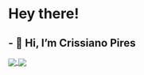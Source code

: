 # Hey there!
## - 👋 Hi, I’m Crissiano Pires

<a href="https://github.com/crissipires/github-readme-stats">
  <img align="center" src="https://github-readme-stats.vercel.app/api?username=crissipires&show_icons=true&theme=radical&count_private=true&hide=prs&include_all_commits=true" />
</a>
<a href="https://github.com/crissipires/convoychat">
  <img align="center" src="https://github-readme-stats.vercel.app/api/top-langs/?username=crissipires&hide=shell,PowerShell&layout=compact&theme=radical&langs_count=10" />
</a>


<!---
crissipires/crissipires is a ✨ special ✨ repository because its `README.md` (this file) appears on your GitHub profile.
You can click the Preview link to take a look at your changes.
--->
